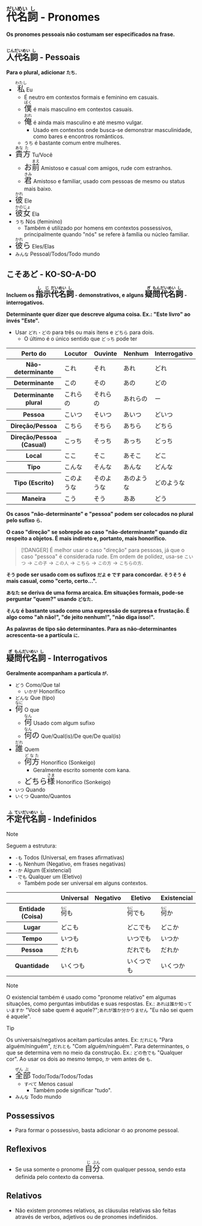 # <ruby>代<rt>だい</rt>名<rt>めい</rt>詞<rt>し</rt></ruby> - Pronomes

**Os pronomes pessoais não costumam ser especificados na frase.**

## <ruby>人<rt>じん</rt>代<rt>だい</rt>名<rt>めい</rt>詞<rt>し</rt></ruby> - Pessoais

**Para o plural, adicionar `たち`.**

-   <font size="5"><code><ruby>私<rt>わたし</rt></ruby></code></font> Eu
    -   É neutro em contextos formais e feminino em casuais.
    -   <font size="5"><code><ruby>僕<rt>ぼく</rt></ruby></code></font> é mais masculino em contextos casuais.
    -   <font size="5"><code><ruby>俺<rt>おれ</rt></ruby></code></font> é ainda mais masculino e até mesmo vulgar.
        -   Usado em contextos onde busca-se demonstrar masculinidade, como bares e encontros românticos.
    -   `うち` é bastante comum entre mulheres.
-   <font size="5"><code><ruby>貴<rt>あな</rt>方<rt>た</rt></ruby></code></font> Tu/Você
    -   <font size="5"><code>お<ruby>前<rt>まえ</rt></ruby></code></font> Amistoso e casual com amigos, rude com estranhos.
    -   <font size="5"><code><ruby>君<rt>きみ</rt></ruby></code></font> Amistoso e familiar, usado com pessoas de mesmo ou status mais baixo.
-   <font size="5"><code><ruby>彼<rt>かれ</rt></ruby></code></font> Ele
-   <font size="5"><code><ruby>彼<rt>かの</rt>女<rt>じょ</rt></ruby></code></font> Ela
-   `うち` Nós (feminino)
    -   Também é utilizado por homens em contextos possessivos, principalmente quando "nós" se refere à família ou núcleo familiar.
-   <font size="5"><code><ruby>彼<rt>かれ</rt></ruby>ら</code></font> Eles/Elas
-   `みんな` Pessoal/Todos/Todo mundo

## こそあど - KO-SO-A-DO

**Incluem os <font size="5"><code><ruby>指<rt>し</rt>示<rt>じ</rt>代<rt>だい</rt>名<rt>めい</rt>詞<rt>し</rt></ruby></code></font> - demonstrativos, e alguns <font size="5"><code><ruby>疑<rt>ぎ</rt>問<rt>もん</rt>代<rt>だい</rt>名<rt>めい</rt>詞<rt>し</rt></ruby></code></font> - interrogativos.**

**Determinante quer dizer que descreve alguma coisa. Ex.: "Este livro" ao invés "Este".**

-   Usar `どれ・どの` para três ou mais itens e `どちら` para dois.
    -   O último é o único sentido que `どっち` pode ter

<table>
    <thead>
        <tr>
            <th>Perto do</th>
            <th>Locutor</th>
            <th>Ouvinte</th>
            <th>Nenhum</th>
            <th>Interrogativo</th>
        </tr>
    </thead>
    <tr>
        <th>Não-determinante</th>
        <td>これ</td>
        <td>それ</td>
        <td>あれ</td>
        <td>どれ</td>
    </tr>
    <tr>
        <th>Determinante</th>
        <td>この</td>
        <td>その</td>
        <td>あの</td>
        <td>どの</td>
    </tr>
    <tr>
        <th>Determinante plural</th>
        <td>これらの</td>
        <td>それらの</td>
        <td>あれらの</td>
        <td>ー</td>
    </tr>
    <tr>
        <th>Pessoa</th>
        <td>こいつ</td>
        <td>そいつ</td>
        <td>あいつ</td>
        <td>どいつ</td>
    </tr>
    <tr>
        <th>Direção/Pessoa</th>
        <td>こちら</td>
        <td>そちら</td>
        <td>あちら</td>
        <td>どちら</td>
    </tr>
    <tr>
        <th>Direção/Pessoa (Casual)</th>
        <td>こっち</td>
        <td>そっち</td>
        <td>あっち</td>
        <td>どっち</td>
    </tr>
    <tr>
        <th>Local</th>
        <td>ここ</td>
        <td>そこ</td>
        <td>あそこ</td>
        <td>どこ</td>
    </tr>
    <tr>
        <th>Tipo</th>
        <td>こんな</td>
        <td>そんな</td>
        <td>あんな</td>
        <td>どんな</td>
    </tr>
    <tr>
        <th>Tipo (Escrito)</th>
        <td>このような</td>
        <td>そのような</td>
        <td>あのような</td>
        <td>どのような</td>
    </tr>
    <tr>
        <th>Maneira</th>
        <td>こう</td>
        <td>そう</td>
        <td>ああ</td>
        <td>どう</td>
    </tr>
</table>

**Os casos "não-determinante" e "pessoa" podem ser colocados no plural pelo sufixo `ら`.**

**O caso "direção" se sobrepõe ao caso "não-determinante" quando diz respeito a objetos. É mais indireto e, portanto, mais honorífico.**

> [!DANGER]
> É melhor usar o caso "direção" para pessoas, já que o caso "pessoa" é considerada rude.
> Em ordem de polidez, usa-se `こいつ` → `この子` → `この人` → `こちら` → `この方` → `こちらの方`.

**`そう` pode ser usado com os sufixos `だよ` e `です` para concordar. `そうそう` é mais casual, como "certo, certo...".**

**`あなた` se deriva de uma forma arcaica. Em situações formais, pode-se perguntar "quem?" usando `どなた`.**

**`そんな` é bastante usado como uma expressão de surpresa e frustação. É algo como "ah não!", "de jeito nenhum!", "não diga isso!".**

**As palavras de tipo são determinantes. Para as não-determinantes acrescenta-se a partícula `に`.**

## <ruby>疑<rt>ぎ</rt>問<rt>もん</rt>代<rt>だい</rt>名<rt>めい</rt>詞<rt>し</rt></ruby> - Interrogativos

**Geralmente acompanham a partícula `が`.**

-   `どう` Como/Que tal
    -   `いかが` Honorífico
-   `どんな` Que (tipo)
-   <font size="5"><code><ruby>何<rt>なに</rt></ruby></code></font> O que
    -   <font size="5"><code><ruby>何<rt>なん</rt></ruby></code></font> Usado com algum sufixo
    -   <font size="5"><code><ruby>何<rt>なん</rt>の</ruby></code></font> Que/Qual(is)/De que/De qual(is)
-   <font size="5"><code><ruby>誰<rt>だれ</rt></ruby></code></font> Quem
    -   <font size="5"><code><ruby>何方<rt>どなた</rt></ruby></code></font> Honorífico (Sonkeigo)
        -   Geralmente escrito somente com kana.
    -   <font size="5"><code>どちら<ruby>様<rt>さま</rt></ruby></code></font> Honorífico (Sonkeigo)
-   `いつ` Quando
-   `いくつ` Quanto/Quantos

## <ruby>不<rt>ふ</rt>定<rt>てい</rt>代<rt>だい</rt>名<rt>めい</rt>詞<rt>し</rt></ruby> - Indefinidos

> [!NOTE]
> Seguem a estrutura:
>
> -   `-も` Todos (Universal, em frases afirmativas)
> -   `-も` Nenhum (Negativo, em frases negativas)
> -   `-か` Algum (Existencial)
> -   `-でも` Qualquer um (Eletivo)
>     -   Também pode ser universal em alguns contextos.

<table>
    <thead>
        <tr>
            <th></th>
            <th>Universal</th>
            <th>Negativo</th>
            <th>Eletivo</th>
            <th>Existencial</th>
        </tr>
    </thead>
    <tr>
        <th>Entidade (Coisa)</th>
        <td colspan="2"><ruby>何<rt>なに</rt></ruby>も</td>
        <td><ruby>何<rt>なに</rt></ruby>でも</td>
        <td><ruby>何<rt>なに</rt></ruby>か</td>
    </tr>
    <tr>
        <th>Lugar</th>
        <td colspan="2">どこも</td>
        <td>どこでも</td>
        <td>どこか</td>
    </tr>
    <tr>
        <th>Tempo</th>
        <td colspan="2">いつも</td>
        <td>いつでも</td>
        <td>いつか</td>
    </tr>
    <tr>
        <th>Pessoa</th>
        <td colspan="2">だれも</td>
        <td>だれでも</td>
        <td>だれか</td>
    </tr>
    <tr>
        <th>Quantidade</th>
        <td colspan="2">いくつも</td>
        <td>いくつでも</td>
        <td>いくつか</td>
    </tr>
</table>

> [!NOTE]
> O existencial também é usado como "pronome relativo" em algumas situações, como perguntas imbutidas e suas respostas. Ex.: `あれは誰か知っていますか` "Você sabe quem é aquele?";`あれが誰か分かりません` "Eu não sei quem é aquele".

> [!TIP]
> Os universais/negativos aceitam partículas antes. Ex: `だれにも` "Para alguém/ninguém", `だれとも` "Com alguém/ninguém".
> Para determinantes, o que se determina vem no meio da construção. Ex.: `どの色でも` "Qualquer cor".
> Ao usar os dois ao mesmo tempo, `か` vem antes de `も`.

-   <font size="5"><code><ruby>全<rt>ぜん</rt>部<rt>ぶ</rt></ruby></code></font> Todo/Toda/Todos/Todas
    -   `すべて` Menos casual
        -   Também pode significar "tudo".
-   `みんな` Todo mundo

## Possessivos

-   Para formar o possessivo, basta adicionar `の` ao pronome pessoal.

## Reflexivos

-   Se usa somente o pronome <font size="5"><code><ruby>自<rt>じ</rt>分<rt>ぶん</rt></ruby></code></font> com qualquer pessoa, sendo esta definida pelo contexto da conversa.

## Relativos

-   Não existem pronomes relativos, as cláusulas relativas são feitas através de verbos, adjetivos ou de pronomes indefinidos.

